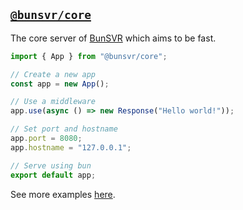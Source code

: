 ## [`@bunsvr/core`](https://bunsvr.netlify.app/modules/_bunsvr_core.html)
The core server of [BunSVR](https://github.com/bunsvr) which aims to be fast.

```typescript
import { App } from "@bunsvr/core";

// Create a new app
const app = new App();

// Use a middleware
app.use(async () => new Response("Hello world!"));

// Set port and hostname
app.port = 8080;
app.hostname = "127.0.0.1";

// Serve using bun
export default app;
```

See more examples [here](https://github.com/bunsvr/core/tree/main/assets/examples).



